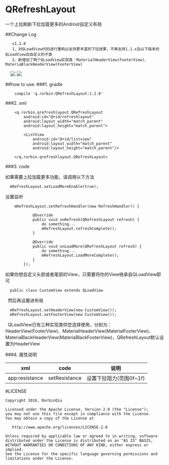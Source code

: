# QRefreshLayout
一个上拉刷新下拉加载更多的Android自定义布局

##Change Log
 ```
    v1.2.0
    1、对QLoadView代码进行重构以支持更丰富的下拉效果，不再支持1.1.x及以下版本的QLoadView及自定义的子类
    2、新增加了两个QLoadView实现类：MaterialHeaderView(FooterView)、MateriaBlackHeaderView(FooterView)
```
    
![](https://github.com/qstumn/QRefreshLayout/blob/master/demo.gif?raw=true) ![](https://github.com/qstumn/QRefreshLayout/blob/master/demo2.gif?raw=true)


##how to use:
###1. gradle
```
    compile 'q.rorbin:QRefreshLayout:1.2.0'  
```
###2. xml
```
    <q.rorbin.qrefreshlayout.QRefreshLayout
        android:id="@+id/refreshlayout"
        android:layout_width="match_parent"
        android:layout_height="match_parent">
        
        <ListView 
            android:id="@+id/listview"
            android:layout_width="match_parent"
            android:layout_height="match_parent"/>
            
    </q.rorbin.qrefreshlayout.QRefreshLayout>
```

###3. code
  
   如果需要上拉加载更多功能，请调用以下方法
```
  mRefreshLayout.setLoadMoreEnable(true);
```

   设置监听 
```
    mRefreshLayout.setRefreshHandler(new RefreshHandler() {
    
            @Override
            public void onRefresh(QRefreshLayout refresh) {
                do something...
                mRefreshLayout.refreshComplete();
            }
            
            @Override
            public void onLoadMore(QRefreshLayout refresh) {
                do something...
                mRefreshLayout.LoadMoreComplete();
            }
        });
```
  如果你想自定义头部或者尾部的View，只需要将你的View继承自QLoadView即可
  
```
  public class CustomView extends QLoadView
```
  
   然后再设置进布局
  
```
  mRefreshLayout.setHeaderView(new CustomView());
  mRefreshLayout.setFooterView(new CustomView());
```
  
   QLoadView已有三种实现类供您选择使用，分别为：HeaderView(FooterView)、MaterialHeaderView(MaterialFooterView)、MateriaBlackHeaderView(MateriaBlackFooterView)，QRefreshLayout默认设置为HeaderView
 
###4. 属性说明
 
 xml | code | 说明
 --- | --- | ---
 app:resistance | setResistance | 设置下拉阻力(范围0f~1f)
 
 
#LICENSE
```
Copyright 2016, RorbinQiu

Licensed under the Apache License, Version 2.0 (the "License");
you may not use this file except in compliance with the License.
You may obtain a copy of the License at

   http://www.apache.org/licenses/LICENSE-2.0

Unless required by applicable law or agreed to in writing, software
distributed under the License is distributed on an "AS IS" BASIS,
WITHOUT WARRANTIES OR CONDITIONS OF ANY KIND, either express or implied.
See the License for the specific language governing permissions and
limitations under the License.
```
